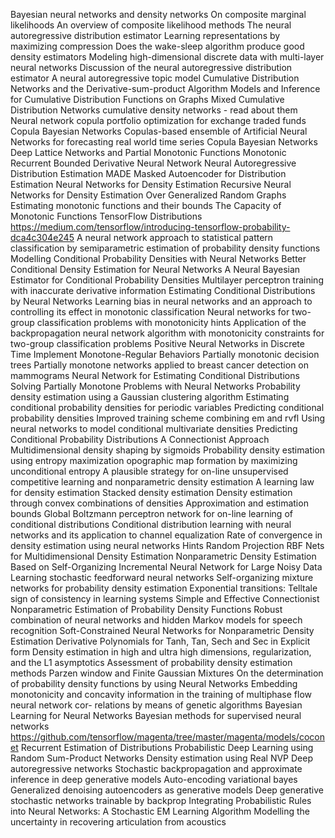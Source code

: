 Bayesian neural networks and density networks
On composite marginal likelihoods
An overview of composite likelihood methods
The neural autoregressive distribution estimator
Learning representations by maximizing compression
Does the wake-sleep algorithm produce good density estimators
Modeling high-dimensional discrete data with multi-layer neural networks
Discussion of the neural autoregressive distribution estimator
A neural autoregressive topic model
Cumulative Distribution Networks and the Derivative-sum-product Algorithm Models and Inference for Cumulative Distribution Functions on Graphs
Mixed Cumulative Distribution Networks
cumulative density networks - read about them
Neural network copula portfolio optimization for exchange traded funds
Copula Bayesian Networks
Copulas-based ensemble of Artificial Neural Networks for forecasting real world time series
Copula Bayesian Networks
Deep Lattice Networks and Partial Monotonic Functions
Monotonic Recurrent Bounded Derivative Neural Network
Neural Autoregressive Distribution Estimation
MADE Masked Autoencoder for Distribution Estimation
Neural Networks for Density Estimation
Recursive Neural Networks for Density Estimation Over Generalized Random Graphs
Estimating monotonic functions and their bounds
The Capacity of Monotonic Functions
TensorFlow Distributions
https://medium.com/tensorflow/introducing-tensorflow-probability-dca4c304e245
A neural network approach to statistical pattern classification by semiparametric estimation of probability density functions
Modelling Conditional Probability Densities with Neural Networks
Better Conditional Density Estimation for Neural Networks
A Neural Bayesian Estimator for Conditional Probability Densities
Multilayer perceptron training with inaccurate derivative information
Estimating Conditional Distributions by Neural Networks
Learning bias in neural networks and an approach to controlling its effect in monotonic classification
Neural networks for two-group classification problems with monotonicity hints
Application of the backpropagation neural network algorithm with monotonicity constraints for two-group classification problems
Positive Neural Networks in Discrete Time Implement Monotone-Regular Behaviors
Partially monotonic decision trees
Partially monotone networks applied to breast cancer detection on mammograms
Neural Network for Estimating Conditional Distributions
Solving Partially Monotone Problems with Neural Networks
Probability density estimation using a Gaussian clustering algorithm
Estimating conditional probability densities for periodic variables
Predicting conditional probability densities Improved training scheme combining em and rvfl
Using neural networks to model conditional multivariate densities
Predicting Conditional Probability Distributions A Connectionist Approach
Multidimensional density shaping by sigmoids
Probability density estimation using entropy maximization
opographic map formation by maximizing unconditional entropy A plausible strategy for on-line unsupervised competitive learning and nonparametric density estimation
A learning law for density estimation
Stacked density estimation
Density estimation through convex combinations of densities Approximation and estimation bounds
Global Boltzmann perceptron network for on-line learning of conditional distributions
Conditional distribution learning with neural networks and its application to channel equalization
Rate of convergence in density estimation using neural networks
Hints
Random Projection RBF Nets for Multidimensional Density Estimation
Nonparametric Density Estimation Based on Self-Organizing Incremental Neural Network for Large Noisy Data
Learning stochastic feedforward neural networks
Self-organizing mixture networks for probability density estimation
Exponential transitions: Telltale sign of consistency in learning systems
Simple and Effective Connectionist Nonparametric Estimation of Probability Density Functions
Robust combination of neural networks and hidden Markov models for speech recognition
Soft-Constrained Neural Networks for Nonparametric Density Estimation
Derivative Polynomials for Tanh, Tan, Sech and Sec in Explicit form
Density estimation in high and ultra high dimensions, regularization, and the L1 asymptotics
Assessment of probability density estimation methods Parzen window and Finite Gaussian Mixtures
On the determination of probability density functions by using Neural Networks
Embedding monotonicity and concavity information in the training of multiphase flow neural network cor- relations by means of genetic algorithms
Bayesian Learning for Neural Networks
Bayesian methods for supervised neural networks
https://github.com/tensorflow/magenta/tree/master/magenta/models/coconet
Recurrent Estimation of Distributions
Probabilistic Deep Learning using Random Sum-Product Networks
Density estimation using Real NVP
Deep autoregressive networks
Stochastic backpropagation and approximate inference in deep generative models
Auto-encoding variational bayes
Generalized denoising autoencoders as generative models
Deep generative stochastic networks trainable by backprop
Integrating Probabilistic Rules into Neural Networks: A Stochastic EM Learning Algorithm 
Modelling the uncertainty in recovering articulation from acoustics